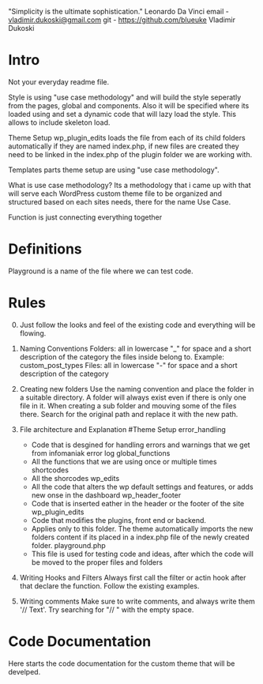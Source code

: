 "Simplicity is the ultimate sophistication." Leonardo Da Vinci 
email - vladimir.dukoski@gmail.com
git - https://github.com/blueuke
Vladimir Dukoski

# Intro
Not your everyday readme file.

Style is using "use case methodology" and will build the style seperatly from the pages, global and components. Also it will be specified where its loaded using and set a dynamic code that will lazy load the style. This allows to include skeleton load. 

Theme Setup
  wp_plugin_edits loads the file from each of its child folders automatically if they are named index.php, if new files are created they need to be linked in the index.php of the plugin folder we are working with.

Templates parts theme setup are using "use case methodology". 

What is use case methodology? Its a methodology that i came up with that will serve each WordPress custom theme file to be organized and structured based on each sites needs, there for the name Use Case. 

Function is just connecting everything together

# Definitions 
  Playground is a name of the file where we can test code.
 
# Rules
0. Just follow the looks and feel of the existing code and everything will be flowing. 
  
1. Naming Conventions
   Folders: all in lowercase "_" for space and a short description of the category the files inside belong to. Example: custom_post_types 
   Files: all in lowercase "-" for space and a short description of the category

2. Creating new folders
   Use the naming convention and place the folder in a suitable directory.
   A folder will always exist even if there is only one file in it. 
   When creating a sub folder and mouving some of the files there. Search for the original path and replace it with the new path. 

3. File architecture and Explanation
   #Theme Setup
    error_handling
      - Code that is desgined for handling errors and warnings that we get from infomaniak error log 
    global_functions
      - All the functions that we are using once or multiple times  
    shortcodes
      - All the shorcodes
    wp_edits
      - All the code that alters the wp default settings and features, or adds new onse in the dashboard
    wp_header_footer
      - Code that is inserted eather in the header or the footer of the site
    wp_plugin_edits
      - Code that modifies the plugins, front end or backend. 
      - Applies only to this folder. The theme automatically imports the new folders content if its placed in a index.php file of the newly created folder.
    playground.php
      - This file is used for testing code and ideas, after which the code will be moved to the proper files and folders

4. Writing Hooks and Filters
   Always first call the filter or actin hook after that declare the function. Follow the existing examples. 

5. Writing comments 
   Make sure to write comments, and always write them '// Text'. Try searching for "// " with the empty space. 


# Code Documentation
Here starts the code documentation for the custom theme that will be develped.